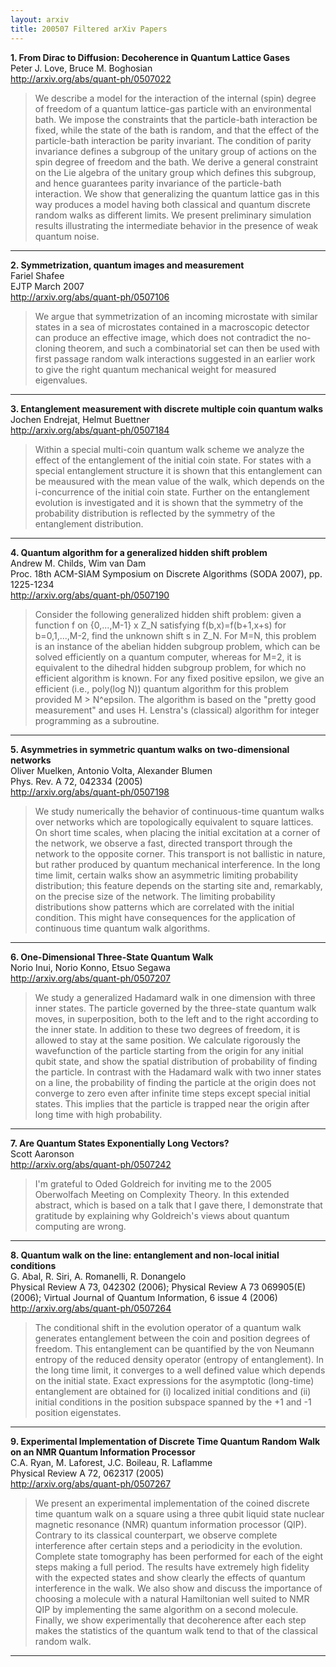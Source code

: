 ```yaml
---
layout: arxiv
title: 200507 Filtered arXiv Papers
---
```


**1.    From Dirac to Diffusion: Decoherence in Quantum Lattice Gases**  
Peter J. Love, Bruce M. Boghosian  
http://arxiv.org/abs/quant-ph/0507022  
<blockquote>
<p>
We describe a model for the interaction of the internal (spin) degree of freedom of a quantum lattice-gas particle with an environmental bath. We impose the constraints that the particle-bath interaction be fixed, while the state of the bath is random, and that the effect of the particle-bath interaction be parity invariant. The condition of parity invariance defines a subgroup of the unitary group of actions on the spin degree of freedom and the bath. We derive a general constraint on the Lie algebra of the unitary group which defines this subgroup, and hence guarantees parity invariance of the particle-bath interaction. We show that generalizing the quantum lattice gas in this way produces a model having both classical and quantum discrete random walks as different limits. We present preliminary simulation results illustrating the intermediate behavior in the presence of weak quantum noise.
</p>
</blockquote>

------

**2.    Symmetrization, quantum images and measurement**  
Fariel Shafee  
EJTP March 2007  
http://arxiv.org/abs/quant-ph/0507106  
<blockquote>
<p>
We argue that symmetrization of an incoming microstate with similar states in a sea of microstates contained in a macroscopic detector can produce an effective image, which does not contradict the no-cloning theorem, and such a combinatorial set can then be used with first passage random walk interactions suggested in an earlier work to give the right quantum mechanical weight for measured eigenvalues.
</p>
</blockquote>

------

**3.    Entanglement measurement with discrete multiple coin quantum walks**  
Jochen Endrejat, Helmut Buettner  
http://arxiv.org/abs/quant-ph/0507184  
<blockquote>
<p>
Within a special multi-coin quantum walk scheme we analyze the effect of the entanglement of the initial coin state. For states with a special entanglement structure it is shown that this entanglement can be meausured with the mean value of the walk, which depends on the i-concurrence of the initial coin state. Further on the entanglement evolution is investigated and it is shown that the symmetry of the probability distribution is reflected by the symmetry of the entanglement distribution.
</p>
</blockquote>

------

**4.    Quantum algorithm for a generalized hidden shift problem**  
Andrew M. Childs, Wim van Dam  
Proc. 18th ACM-SIAM Symposium on Discrete Algorithms (SODA 2007), pp. 1225-1234  
http://arxiv.org/abs/quant-ph/0507190  
<blockquote>
<p>
Consider the following generalized hidden shift problem: given a function f on {0,...,M-1} x Z_N satisfying f(b,x)=f(b+1,x+s) for b=0,1,...,M-2, find the unknown shift s in Z_N. For M=N, this problem is an instance of the abelian hidden subgroup problem, which can be solved efficiently on a quantum computer, whereas for M=2, it is equivalent to the dihedral hidden subgroup problem, for which no efficient algorithm is known. For any fixed positive epsilon, we give an efficient (i.e., poly(log N)) quantum algorithm for this problem provided M > N^epsilon. The algorithm is based on the "pretty good measurement" and uses H. Lenstra's (classical) algorithm for integer programming as a subroutine.
</p>
</blockquote>

------

**5.    Asymmetries in symmetric quantum walks on two-dimensional networks**  
Oliver Muelken, Antonio Volta, Alexander Blumen  
Phys. Rev. A 72, 042334 (2005)  
http://arxiv.org/abs/quant-ph/0507198  
<blockquote>
<p>
We study numerically the behavior of continuous-time quantum walks over networks which are topologically equivalent to square lattices. On short time scales, when placing the initial excitation at a corner of the network, we observe a fast, directed transport through the network to the opposite corner. This transport is not ballistic in nature, but rather produced by quantum mechanical interference. In the long time limit, certain walks show an asymmetric limiting probability distribution; this feature depends on the starting site and, remarkably, on the precise size of the network. The limiting probability distributions show patterns which are correlated with the initial condition. This might have consequences for the application of continuous time quantum walk algorithms.
</p>
</blockquote>

------

**6.    One-Dimensional Three-State Quantum Walk**  
Norio Inui, Norio Konno, Etsuo Segawa  
http://arxiv.org/abs/quant-ph/0507207  
<blockquote>
<p>
We study a generalized Hadamard walk in one dimension with three inner states. The particle governed by the three-state quantum walk moves, in superposition, both to the left and to the right according to the inner state. In addition to these two degrees of freedom, it is allowed to stay at the same position. We calculate rigorously the wavefunction of the particle starting from the origin for any initial qubit state, and show the spatial distribution of probability of finding the particle. In contrast with the Hadamard walk with two inner states on a line, the probability of finding the particle at the origin does not converge to zero even after infinite time steps except special initial states. This implies that the particle is trapped near the origin after long time with high probability.
</p>
</blockquote>

------

**7.    Are Quantum States Exponentially Long Vectors?**  
Scott Aaronson  
http://arxiv.org/abs/quant-ph/0507242  
<blockquote>
<p>
I'm grateful to Oded Goldreich for inviting me to the 2005 Oberwolfach Meeting on Complexity Theory. In this extended abstract, which is based on a talk that I gave there, I demonstrate that gratitude by explaining why Goldreich's views about quantum computing are wrong.
</p>
</blockquote>

------

**8.    Quantum walk on the line: entanglement and non-local initial conditions**  
G. Abal, R. Siri, A. Romanelli, R. Donangelo  
Physical Review A 73, 042302 (2006); Physical Review A 73 069905(E) (2006); Virtual Journal of Quantum Information, 6 issue 4 (2006)  
http://arxiv.org/abs/quant-ph/0507264  
<blockquote>
<p>
The conditional shift in the evolution operator of a quantum walk generates entanglement between the coin and position degrees of freedom. This entanglement can be quantified by the von Neumann entropy of the reduced density operator (entropy of entanglement). In the long time limit, it converges to a well defined value which depends on the initial state. Exact expressions for the asymptotic (long-time) entanglement are obtained for (i) localized initial conditions and (ii) initial conditions in the position subspace spanned by the +1 and -1 position eigenstates.
</p>
</blockquote>

------

**9.    Experimental Implementation of Discrete Time Quantum Random Walk on an NMR Quantum Information Processor**  
C.A. Ryan, M. Laforest, J.C. Boileau, R. Laflamme  
Physical Review A 72, 062317 (2005)  
http://arxiv.org/abs/quant-ph/0507267  
<blockquote>
<p>
We present an experimental implementation of the coined discrete time quantum walk on a square using a three qubit liquid state nuclear magnetic resonance (NMR) quantum information processor (QIP). Contrary to its classical counterpart, we observe complete interference after certain steps and a periodicity in the evolution. Complete state tomography has been performed for each of the eight steps making a full period. The results have extremely high fidelity with the expected states and show clearly the effects of quantum interference in the walk. We also show and discuss the importance of choosing a molecule with a natural Hamiltonian well suited to NMR QIP by implementing the same algorithm on a second molecule. Finally, we show experimentally that decoherence after each step makes the statistics of the quantum walk tend to that of the classical random walk.
</p>
</blockquote>

------

